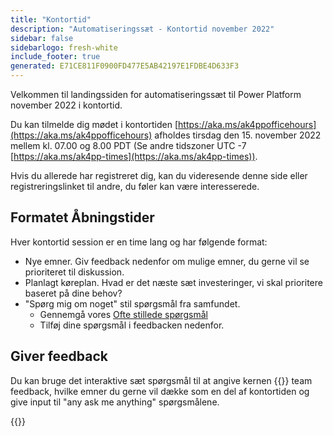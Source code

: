 ```yaml
---
title: "Kontortid"
description: "Automatiseringssæt - Kontortid november 2022"
sidebar: false
sidebarlogo: fresh-white
include_footer: true
generated: E71CE811F0900FD477E5AB42197E1FDBE4D633F3
---
```


Velkommen til landingssiden for automatiseringssæt til Power Platform november 2022 i kontortid.

Du kan tilmelde dig mødet i kontortiden [https://aka.ms/ak4ppofficehours](https://aka.ms/ak4ppofficehours) afholdes tirsdag den 15. november 2022 mellem kl. 07.00 og 8.00 PDT (Se andre tidszoner UTC -7 [https://aka.ms/ak4pp-times](https://aka.ms/ak4pp-times)).

Hvis du allerede har registreret dig, kan du videresende denne side eller registreringslinket til andre, du føler kan være interesserede.

## Formatet Åbningstider

Hver kontortid session er en time lang og har følgende format:

- Nye emner. Giv feedback nedenfor om mulige emner, du gerne vil se prioriteret til diskussion.
- Planlagt køreplan. Hvad er det næste sæt investeringer, vi skal prioritere baseret på dine behov?
- "Spørg mig om noget" stil spørgsmål fra samfundet.
    - Gennemgå vores [Ofte stillede spørgsmål](/da/frequently-asked-questions)
    - Tilføj dine spørgsmål i feedbacken nedenfor.

## Giver feedback

Du kan bruge det interaktive sæt spørgsmål til at angive kernen {{<product-name>}} team feedback, hvilke emner du gerne vil dække som en del af kontortiden og give input til "any ask me anything" spørgsmålene.

{{<questions name="/content/da/office-hours/november-2022.json" completed="Tak, fordi du har gennemført feedback" showNavigationButtons="false" locale="da">}}

